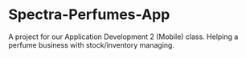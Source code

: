 # Spectra-Perfumes-App
A project for our Application Development 2 (Mobile) class. Helping a perfume business with stock/inventory managing.

